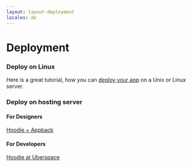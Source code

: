 ```yaml
---
layout: layout-deployment
locales: de
---
```


# Deployment

### Deploy on Linux
Here is a great tutorial, how you can <a href="../deployment/linux.html">deploy your app</a> on a Unix or Linux server.

### Deploy on hosting server
#### For Designers
<a href="https://appback.com/">Hoodie + Appback</a>

#### For Developers
<a href="https://wiki.uberspace.de/cool:hoodie">Hoodie at Uberspace</a>
